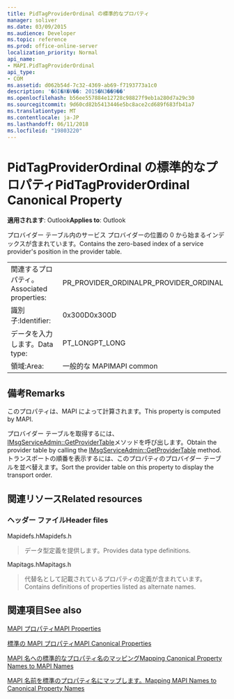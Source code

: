 ```yaml
---
title: PidTagProviderOrdinal の標準的なプロパティ
manager: soliver
ms.date: 03/09/2015
ms.audience: Developer
ms.topic: reference
ms.prod: office-online-server
localization_priority: Normal
api_name:
- MAPI.PidTagProviderOrdinal
api_type:
- COM
ms.assetid: d062b54d-7c32-4369-ab69-f7193773a1c0
description: '�ŏI�X�V��: 2015�N3��9��'
ms.openlocfilehash: b56ee557884e12728c98827f9eb1a280d7a29c30
ms.sourcegitcommit: 9d60cd82b5413446e5bc8ace2cd689f683fb41a7
ms.translationtype: MT
ms.contentlocale: ja-JP
ms.lasthandoff: 06/11/2018
ms.locfileid: "19803220"
---
```

# <a name="pidtagproviderordinal-canonical-property"></a><span data-ttu-id="dbc23-103">PidTagProviderOrdinal の標準的なプロパティ</span><span class="sxs-lookup"><span data-stu-id="dbc23-103">PidTagProviderOrdinal Canonical Property</span></span>

  
  
<span data-ttu-id="dbc23-104">**適用されます**: Outlook</span><span class="sxs-lookup"><span data-stu-id="dbc23-104">**Applies to**: Outlook</span></span> 
  
<span data-ttu-id="dbc23-105">プロバイダー テーブル内のサービス プロバイダーの位置の 0 から始まるインデックスが含まれています。</span><span class="sxs-lookup"><span data-stu-id="dbc23-105">Contains the zero-based index of a service provider's position in the provider table.</span></span>
  
|||
|:-----|:-----|
|<span data-ttu-id="dbc23-106">関連するプロパティ。</span><span class="sxs-lookup"><span data-stu-id="dbc23-106">Associated properties:</span></span>  <br/> |<span data-ttu-id="dbc23-107">PR_PROVIDER_ORDINAL</span><span class="sxs-lookup"><span data-stu-id="dbc23-107">PR_PROVIDER_ORDINAL</span></span>  <br/> |
|<span data-ttu-id="dbc23-108">識別子:</span><span class="sxs-lookup"><span data-stu-id="dbc23-108">Identifier:</span></span>  <br/> |<span data-ttu-id="dbc23-109">0x300D</span><span class="sxs-lookup"><span data-stu-id="dbc23-109">0x300D</span></span>  <br/> |
|<span data-ttu-id="dbc23-110">データを入力します。</span><span class="sxs-lookup"><span data-stu-id="dbc23-110">Data type:</span></span>  <br/> |<span data-ttu-id="dbc23-111">PT_LONG</span><span class="sxs-lookup"><span data-stu-id="dbc23-111">PT_LONG</span></span>  <br/> |
|<span data-ttu-id="dbc23-112">領域:</span><span class="sxs-lookup"><span data-stu-id="dbc23-112">Area:</span></span>  <br/> |<span data-ttu-id="dbc23-113">一般的な MAPI</span><span class="sxs-lookup"><span data-stu-id="dbc23-113">MAPI common</span></span>  <br/> |
   
## <a name="remarks"></a><span data-ttu-id="dbc23-114">備考</span><span class="sxs-lookup"><span data-stu-id="dbc23-114">Remarks</span></span>

<span data-ttu-id="dbc23-115">このプロパティは、MAPI によって計算されます。</span><span class="sxs-lookup"><span data-stu-id="dbc23-115">This property is computed by MAPI.</span></span>
  
<span data-ttu-id="dbc23-116">プロバイダー テーブルを取得するには、 [IMsgServiceAdmin::GetProviderTable](imsgserviceadmin-getprovidertable.md)メソッドを呼び出します。</span><span class="sxs-lookup"><span data-stu-id="dbc23-116">Obtain the provider table by calling the [IMsgServiceAdmin::GetProviderTable](imsgserviceadmin-getprovidertable.md) method.</span></span> <span data-ttu-id="dbc23-117">トランスポートの順番を表示するには、このプロパティのプロバイダー テーブルを並べ替えます。</span><span class="sxs-lookup"><span data-stu-id="dbc23-117">Sort the provider table on this property to display the transport order.</span></span> 
  
## <a name="related-resources"></a><span data-ttu-id="dbc23-118">関連リソース</span><span class="sxs-lookup"><span data-stu-id="dbc23-118">Related resources</span></span>

### <a name="header-files"></a><span data-ttu-id="dbc23-119">ヘッダー ファイル</span><span class="sxs-lookup"><span data-stu-id="dbc23-119">Header files</span></span>

<span data-ttu-id="dbc23-120">Mapidefs.h</span><span class="sxs-lookup"><span data-stu-id="dbc23-120">Mapidefs.h</span></span>
  
> <span data-ttu-id="dbc23-121">データ型定義を提供します。</span><span class="sxs-lookup"><span data-stu-id="dbc23-121">Provides data type definitions.</span></span>
    
<span data-ttu-id="dbc23-122">Mapitags.h</span><span class="sxs-lookup"><span data-stu-id="dbc23-122">Mapitags.h</span></span>
  
> <span data-ttu-id="dbc23-123">代替名として記載されているプロパティの定義が含まれています。</span><span class="sxs-lookup"><span data-stu-id="dbc23-123">Contains definitions of properties listed as alternate names.</span></span>
    
## <a name="see-also"></a><span data-ttu-id="dbc23-124">関連項目</span><span class="sxs-lookup"><span data-stu-id="dbc23-124">See also</span></span>



[<span data-ttu-id="dbc23-125">MAPI プロパティ</span><span class="sxs-lookup"><span data-stu-id="dbc23-125">MAPI Properties</span></span>](mapi-properties.md)
  
[<span data-ttu-id="dbc23-126">標準の MAPI プロパティ</span><span class="sxs-lookup"><span data-stu-id="dbc23-126">MAPI Canonical Properties</span></span>](mapi-canonical-properties.md)
  
[<span data-ttu-id="dbc23-127">MAPI 名への標準的なプロパティ名のマッピング</span><span class="sxs-lookup"><span data-stu-id="dbc23-127">Mapping Canonical Property Names to MAPI Names</span></span>](mapping-canonical-property-names-to-mapi-names.md)
  
[<span data-ttu-id="dbc23-128">MAPI 名前を標準のプロパティ名にマップします。</span><span class="sxs-lookup"><span data-stu-id="dbc23-128">Mapping MAPI Names to Canonical Property Names</span></span>](mapping-mapi-names-to-canonical-property-names.md)

